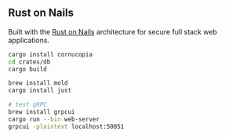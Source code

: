 ## Rust on Nails

Built with the [Rust on Nails](https://rust-on-nails.com/) architecture for secure full stack web applications.

```bash
cargo install cornucopia
cd crates/db
cargo build

brew install mold
cargo install just

# test gRPC
brew install grpcui
cargo run --bin web-server
grpcui -plaintext localhost:50051
```
